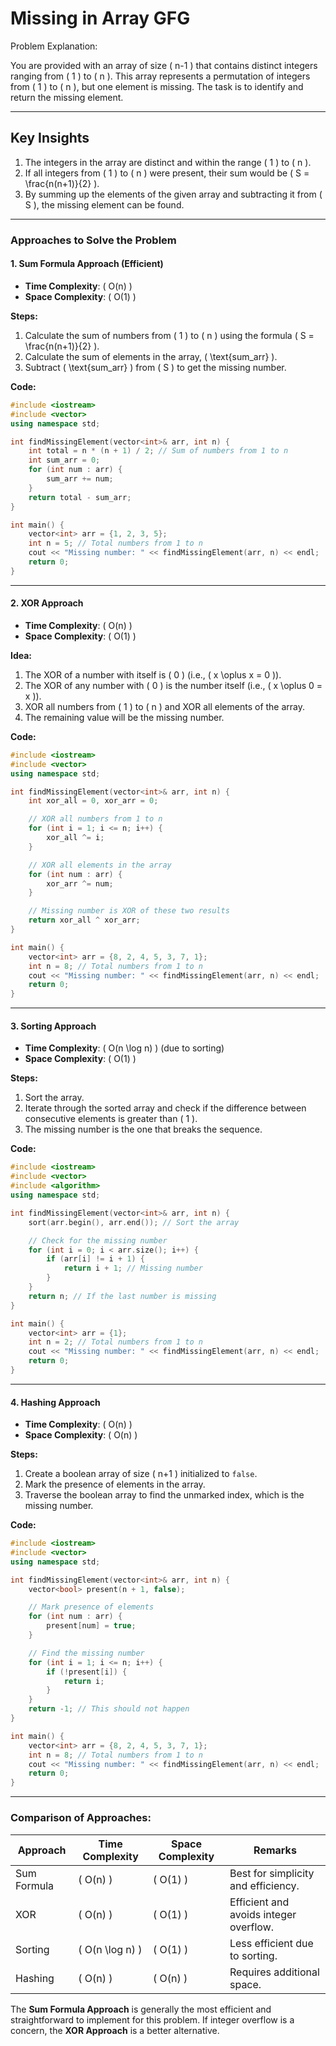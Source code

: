 
# Missing in Array GFG

Problem Explanation:

You are provided with an array of size \( n-1 \) that contains distinct integers ranging from \( 1 \) to \( n \). This array represents a permutation of integers from \( 1 \) to \( n \), but one element is missing. The task is to identify and return the missing element.

---

## Key Insights

1. The integers in the array are distinct and within the range \( 1 \) to \( n \).
2. If all integers from \( 1 \) to \( n \) were present, their sum would be \( S = \frac{n(n+1)}{2} \).
3. By summing up the elements of the given array and subtracting it from \( S \), the missing element can be found.

---

### Approaches to Solve the Problem

#### **1. Sum Formula Approach (Efficient)**
- **Time Complexity**: \( O(n) \)
- **Space Complexity**: \( O(1) \)

**Steps:**
1. Calculate the sum of numbers from \( 1 \) to \( n \) using the formula \( S = \frac{n(n+1)}{2} \).
2. Calculate the sum of elements in the array, \( \text{sum\_arr} \).
3. Subtract \( \text{sum\_arr} \) from \( S \) to get the missing number.

**Code:**
```cpp
#include <iostream>
#include <vector>
using namespace std;

int findMissingElement(vector<int>& arr, int n) {
    int total = n * (n + 1) / 2; // Sum of numbers from 1 to n
    int sum_arr = 0;
    for (int num : arr) {
        sum_arr += num;
    }
    return total - sum_arr;
}

int main() {
    vector<int> arr = {1, 2, 3, 5};
    int n = 5; // Total numbers from 1 to n
    cout << "Missing number: " << findMissingElement(arr, n) << endl;
    return 0;
}
```

---

#### **2. XOR Approach**
- **Time Complexity**: \( O(n) \)
- **Space Complexity**: \( O(1) \)

**Idea:**
1. The XOR of a number with itself is \( 0 \) (i.e., \( x \oplus x = 0 \)).
2. The XOR of any number with \( 0 \) is the number itself (i.e., \( x \oplus 0 = x \)).
3. XOR all numbers from \( 1 \) to \( n \) and XOR all elements of the array.
4. The remaining value will be the missing number.

**Code:**
```cpp
#include <iostream>
#include <vector>
using namespace std;

int findMissingElement(vector<int>& arr, int n) {
    int xor_all = 0, xor_arr = 0;

    // XOR all numbers from 1 to n
    for (int i = 1; i <= n; i++) {
        xor_all ^= i;
    }

    // XOR all elements in the array
    for (int num : arr) {
        xor_arr ^= num;
    }

    // Missing number is XOR of these two results
    return xor_all ^ xor_arr;
}

int main() {
    vector<int> arr = {8, 2, 4, 5, 3, 7, 1};
    int n = 8; // Total numbers from 1 to n
    cout << "Missing number: " << findMissingElement(arr, n) << endl;
    return 0;
}
```

---

#### **3. Sorting Approach**
- **Time Complexity**: \( O(n \log n) \) (due to sorting)
- **Space Complexity**: \( O(1) \)

**Steps:**
1. Sort the array.
2. Iterate through the sorted array and check if the difference between consecutive elements is greater than \( 1 \).
3. The missing number is the one that breaks the sequence.

**Code:**
```cpp
#include <iostream>
#include <vector>
#include <algorithm>
using namespace std;

int findMissingElement(vector<int>& arr, int n) {
    sort(arr.begin(), arr.end()); // Sort the array

    // Check for the missing number
    for (int i = 0; i < arr.size(); i++) {
        if (arr[i] != i + 1) {
            return i + 1; // Missing number
        }
    }
    return n; // If the last number is missing
}

int main() {
    vector<int> arr = {1};
    int n = 2; // Total numbers from 1 to n
    cout << "Missing number: " << findMissingElement(arr, n) << endl;
    return 0;
}
```

---

#### **4. Hashing Approach**
- **Time Complexity**: \( O(n) \)
- **Space Complexity**: \( O(n) \)

**Steps:**
1. Create a boolean array of size \( n+1 \) initialized to `false`.
2. Mark the presence of elements in the array.
3. Traverse the boolean array to find the unmarked index, which is the missing number.

**Code:**
```cpp
#include <iostream>
#include <vector>
using namespace std;

int findMissingElement(vector<int>& arr, int n) {
    vector<bool> present(n + 1, false);

    // Mark presence of elements
    for (int num : arr) {
        present[num] = true;
    }

    // Find the missing number
    for (int i = 1; i <= n; i++) {
        if (!present[i]) {
            return i;
        }
    }
    return -1; // This should not happen
}

int main() {
    vector<int> arr = {8, 2, 4, 5, 3, 7, 1};
    int n = 8; // Total numbers from 1 to n
    cout << "Missing number: " << findMissingElement(arr, n) << endl;
    return 0;
}
```

---

### Comparison of Approaches:

| **Approach**           | **Time Complexity** | **Space Complexity** | **Remarks**                       |
|-------------------------|---------------------|-----------------------|-----------------------------------|
| Sum Formula            | \( O(n) \)         | \( O(1) \)           | Best for simplicity and efficiency. |
| XOR                   | \( O(n) \)         | \( O(1) \)           | Efficient and avoids integer overflow. |
| Sorting               | \( O(n \log n) \)  | \( O(1) \)           | Less efficient due to sorting.   |
| Hashing               | \( O(n) \)         | \( O(n) \)           | Requires additional space.       |

The **Sum Formula Approach** is generally the most efficient and straightforward to implement for this problem. If integer overflow is a concern, the **XOR Approach** is a better alternative.